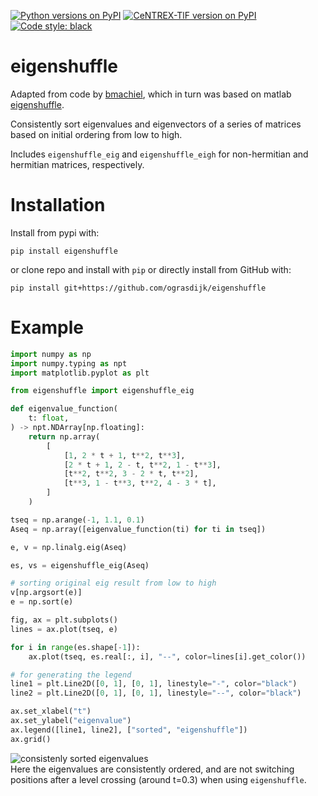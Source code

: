 [![Python versions on PyPI](https://img.shields.io/pypi/pyversions/eigenshuffle.svg)](https://pypi.python.org/pypi/eigenshuffle/)
[![CeNTREX-TlF version on PyPI](https://img.shields.io/pypi/v/eigenshuffle.svg "eigenshuffle on PyPI")](https://pypi.python.org/pypi/eigenshuffle/)
[![Code style: black](https://img.shields.io/badge/code%20style-black-000000.svg)](https://github.com/psf/black)


# eigenshuffle
Adapted from code by [bmachiel](https://github.com/bmachiel/python-nport/blob/master/nport/eigenshuffle.py), which in turn was based on matlab [eigenshuffle](http://www.mathworks.com/matlabcentral/fileexchange/22885).  

Consistently sort eigenvalues and eigenvectors of a series of matrices based on initial ordering from low to high.

Includes `eigenshuffle_eig` and `eigenshuffle_eigh` for non-hermitian and hermitian matrices, respectively.

# Installation
Install from pypi with:
```
pip install eigenshuffle
```

or clone repo and install with `pip` or directly install from GitHub with:  
```
pip install git+https://github.com/ograsdijk/eigenshuffle
```

# Example
```Python
import numpy as np
import numpy.typing as npt
import matplotlib.pyplot as plt

from eigenshuffle import eigenshuffle_eig

def eigenvalue_function(
    t: float,
) -> npt.NDArray[np.floating]:
    return np.array(
        [
            [1, 2 * t + 1, t**2, t**3],
            [2 * t + 1, 2 - t, t**2, 1 - t**3],
            [t**2, t**2, 3 - 2 * t, t**2],
            [t**3, 1 - t**3, t**2, 4 - 3 * t],
        ]
    )

tseq = np.arange(-1, 1.1, 0.1)
Aseq = np.array([eigenvalue_function(ti) for ti in tseq])

e, v = np.linalg.eig(Aseq)

es, vs = eigenshuffle_eig(Aseq)

# sorting original eig result from low to high
v[np.argsort(e)]
e = np.sort(e)

fig, ax = plt.subplots()
lines = ax.plot(tseq, e)

for i in range(es.shape[-1]):
    ax.plot(tseq, es.real[:, i], "--", color=lines[i].get_color())

# for generating the legend
line1 = plt.Line2D([0, 1], [0, 1], linestyle="-", color="black")
line2 = plt.Line2D([0, 1], [0, 1], linestyle="--", color="black")

ax.set_xlabel("t")
ax.set_ylabel("eigenvalue")
ax.legend([line1, line2], ["sorted", "eigenshuffle"])
ax.grid()

```
![consistenly sorted eigenvalues](https://raw.githubusercontent.com/ograsdijk/eigenshuffle/main/images/sorted_vs_unsorted.png)  
Here the eigenvalues are consistently ordered, and are not switching positions after a level crossing (around t=0.3) when using `eigenshuffle`.
